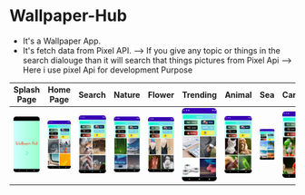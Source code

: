 # Wallpaper-Hub
- It's a Wallpaper App.
- It's fetch data from Pixel API.
--> If you give any topic or things in the search dialouge than it will search that things pictures from Pixel Api
--> Here i use pixel Api for development Purpose

Splash Page | Home Page | Search | Nature | Flower | Trending | Animal | Sea | Cartoon
--- | --- | --- |--- |--- | --- | --- |--- |--- |  
![](https://github.com/SajibMamun/Wallpaper-Hub/blob/master/ScreenShot/Screenshot_20220519_155833.png) |![](https://github.com/SajibMamun/Wallpaper-Hub/blob/master/ScreenShot/home.png)|![](https://github.com/SajibMamun/Wallpaper-Hub/blob/master/ScreenShot/Search.png)|![](https://github.com/SajibMamun/Wallpaper-Hub/blob/master/ScreenShot/nature%20Button.png)|![](https://github.com/SajibMamun/Wallpaper-Hub/blob/master/ScreenShot/Flower%20Button.png)|![](https://github.com/SajibMamun/Wallpaper-Hub/blob/master/ScreenShot/trending.png)|![](https://github.com/SajibMamun/Wallpaper-Hub/blob/master/ScreenShot/animal%20button.png)|![](https://github.com/SajibMamun/Wallpaper-Hub/blob/master/ScreenShot/sea.png)|![](https://github.com/SajibMamun/Wallpaper-Hub/blob/master/ScreenShot/cartoon.png)|


<br />

